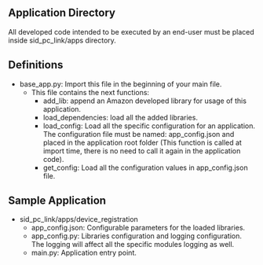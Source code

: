 Application Directory
-

All developed code intended to be executed by an end-user
must be placed inside sid_pc_link/apps directory.

Definitions
-
- base_app.py: Import this file in the beginning of your main file.
    - This file contains the next functions:
        - add_lib: append an Amazon developed library for usage of this application.
        - load_dependencies: load all the added libraries.
        - load_config: Load all the specific configuration for an application.
        The configuration file must be named: app_config.json and placed in the
        application root folder (This function is called at import time, there is no need
        to call it again in the application code).
        - get_config: Load all the configuration values in app_config.json file.

Sample Application
-
- sid_pc_link/apps/device_registration
    - app_config.json: Configurable parameters for the loaded libraries.
    - app_config.py: Libraries configuration and logging configuration.
    The logging will affect all the specific modules logging as well.
    - main.py: Application entry point.
